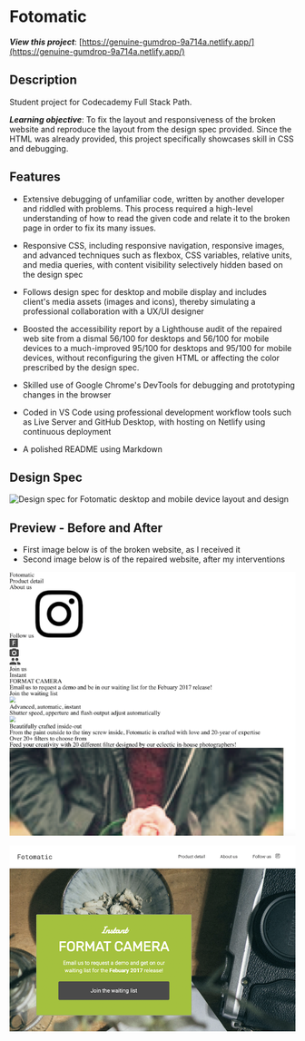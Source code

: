 # Fotomatic

**_View this project_**: [https://genuine-gumdrop-9a714a.netlify.app/](https://genuine-gumdrop-9a714a.netlify.app/)

## Description

Student project for Codecademy Full Stack Path.

**_Learning objective_**: To fix the layout and responsiveness of the broken website and reproduce the layout from the design spec provided. Since the HTML was already provided, this project specifically showcases skill in CSS and debugging.

## Features

- Extensive debugging of unfamiliar code, written by another developer and riddled with problems. This process required a high-level understanding of how to read the given code and relate it to the broken page in order to fix its many issues.

- Responsive CSS, including responsive navigation, responsive images, and advanced techniques such as flexbox, CSS variables, relative units, and media queries, with content visibility selectively hidden based on the design spec

- Follows design spec for desktop and mobile display and includes client's media assets (images and icons), thereby simulating a professional collaboration with a UX/UI designer

- Boosted the accessibility report by a Lighthouse audit of the repaired web site from a dismal 56/100 for desktops and 56/100 for mobile devices to a much-improved 95/100 for desktops and 95/100 for mobile devices, without reconfiguring the given HTML or affecting the color prescribed by the design spec.

- Skilled use of Google Chrome's DevTools for debugging and prototyping changes in the browser

- Coded in VS Code using professional development workflow tools such as Live Server and GitHub Desktop, with hosting on Netlify using continuous deployment

- A polished README using Markdown

## Design Spec

![Design spec for Fotomatic desktop and mobile device layout and design](resources/design-spec/fotomatic-design-spec.png)

## Preview - Before and After

- First image below is of the broken website, as I received it
- Second image below is of the repaired website, after my interventions

![Fotomatic Broken Desktop Preview](resources/preview/fotomatic-broken-website-preview.png)

![Fotomatic Desktop Preview](resources/preview/fotomatic-preview.png)
